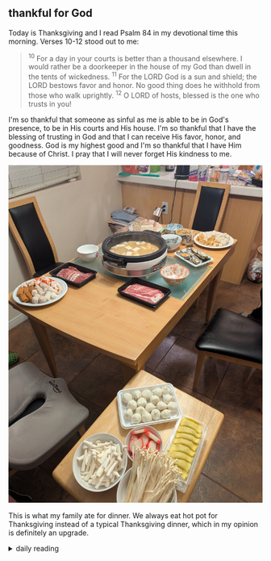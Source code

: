 ## thankful for God

Today is Thanksgiving and I read Psalm 84 in my devotional time this morning. Verses 10-12 stood out to me:

> <sup>10</sup> For a day in your courts is better than a thousand elsewhere. I would rather be a doorkeeper in the house of my God than dwell in the tents of wickedness. <sup>11</sup> For the LORD God is a sun and shield; the LORD bestows favor and honor. No good thing does he withhold from those who walk uprightly. <sup>12</sup> O LORD of hosts, blessed is the one who trusts in you!

I'm so thankful that someone as sinful as me is able to be in God's presence, to be in His courts and His house. I'm so thankful that I have the blessing of trusting in God and that I can receive His favor, honor, and goodness. God is my highest good and I'm so thankful that I have Him because of Christ. I pray that I will never forget His kindness to me.

![pic of our hot pot thanksgiving dinner](/images/2024/11/2024-11-28-thankful-for-God/thanksgiving-dinner.jpg)

This is what my family ate for dinner. We always eat hot pot for Thanksgiving instead of a typical Thanksgiving dinner, which in my opinion is definitely an upgrade.

<details markdown="1">
<summary>daily reading</summary>

| Nov. 28, 2024 |
| :-------------: |
| [Deut. 2; Ps. 83-84; Isa. 30; Jude 1](https://blog.swang.cloud/2024/12/03/Bible-year-1/) |
| [WCF 2; WLC 7-11; WSC 4-6](https://blog.swang.cloud/2024/11/27/westminster-month-1/) |

</details>
